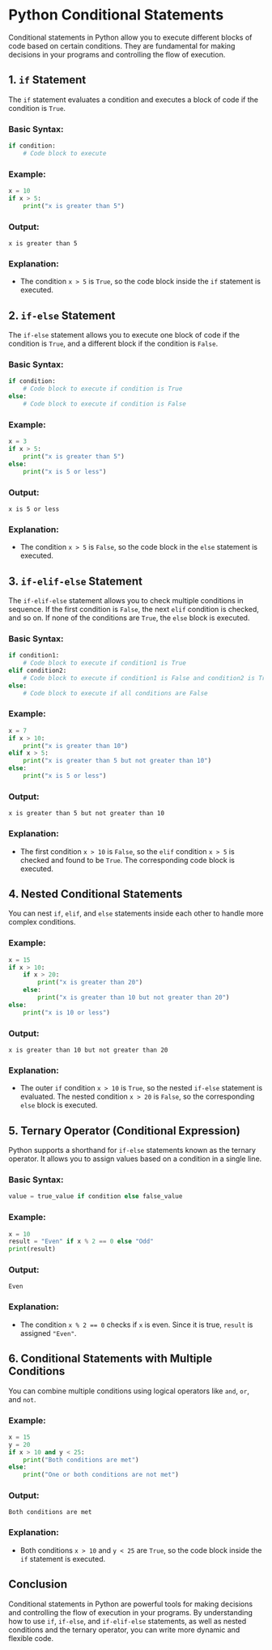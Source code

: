 # Python Conditional Statements

Conditional statements in Python allow you to execute different blocks of code based on certain conditions. They are fundamental for making decisions in your programs and controlling the flow of execution.

## 1. `if` Statement

The `if` statement evaluates a condition and executes a block of code if the condition is `True`.

### Basic Syntax:

```python
if condition:
    # Code block to execute
```

### Example:

```python
x = 10
if x > 5:
    print("x is greater than 5")
```

### Output:

```
x is greater than 5
```

### Explanation:
- The condition `x > 5` is `True`, so the code block inside the `if` statement is executed.

## 2. `if-else` Statement

The `if-else` statement allows you to execute one block of code if the condition is `True`, and a different block if the condition is `False`.

### Basic Syntax:

```python
if condition:
    # Code block to execute if condition is True
else:
    # Code block to execute if condition is False
```

### Example:

```python
x = 3
if x > 5:
    print("x is greater than 5")
else:
    print("x is 5 or less")
```

### Output:

```
x is 5 or less
```

### Explanation:
- The condition `x > 5` is `False`, so the code block in the `else` statement is executed.

## 3. `if-elif-else` Statement

The `if-elif-else` statement allows you to check multiple conditions in sequence. If the first condition is `False`, the next `elif` condition is checked, and so on. If none of the conditions are `True`, the `else` block is executed.

### Basic Syntax:

```python
if condition1:
    # Code block to execute if condition1 is True
elif condition2:
    # Code block to execute if condition1 is False and condition2 is True
else:
    # Code block to execute if all conditions are False
```

### Example:

```python
x = 7
if x > 10:
    print("x is greater than 10")
elif x > 5:
    print("x is greater than 5 but not greater than 10")
else:
    print("x is 5 or less")
```

### Output:

```
x is greater than 5 but not greater than 10
```

### Explanation:
- The first condition `x > 10` is `False`, so the `elif` condition `x > 5` is checked and found to be `True`. The corresponding code block is executed.

## 4. Nested Conditional Statements

You can nest `if`, `elif`, and `else` statements inside each other to handle more complex conditions.

### Example:

```python
x = 15
if x > 10:
    if x > 20:
        print("x is greater than 20")
    else:
        print("x is greater than 10 but not greater than 20")
else:
    print("x is 10 or less")
```

### Output:

```
x is greater than 10 but not greater than 20
```

### Explanation:
- The outer `if` condition `x > 10` is `True`, so the nested `if-else` statement is evaluated. The nested condition `x > 20` is `False`, so the corresponding `else` block is executed.

## 5. Ternary Operator (Conditional Expression)

Python supports a shorthand for `if-else` statements known as the ternary operator. It allows you to assign values based on a condition in a single line.

### Basic Syntax:

```python
value = true_value if condition else false_value
```

### Example:

```python
x = 10
result = "Even" if x % 2 == 0 else "Odd"
print(result)
```

### Output:

```
Even
```

### Explanation:
- The condition `x % 2 == 0` checks if `x` is even. Since it is true, `result` is assigned `"Even"`.

## 6. Conditional Statements with Multiple Conditions

You can combine multiple conditions using logical operators like `and`, `or`, and `not`.

### Example:

```python
x = 15
y = 20
if x > 10 and y < 25:
    print("Both conditions are met")
else:
    print("One or both conditions are not met")
```

### Output:

```
Both conditions are met
```

### Explanation:
- Both conditions `x > 10` and `y < 25` are `True`, so the code block inside the `if` statement is executed.

## Conclusion

Conditional statements in Python are powerful tools for making decisions and controlling the flow of execution in your programs. By understanding how to use `if`, `if-else`, and `if-elif-else` statements, as well as nested conditions and the ternary operator, you can write more dynamic and flexible code.